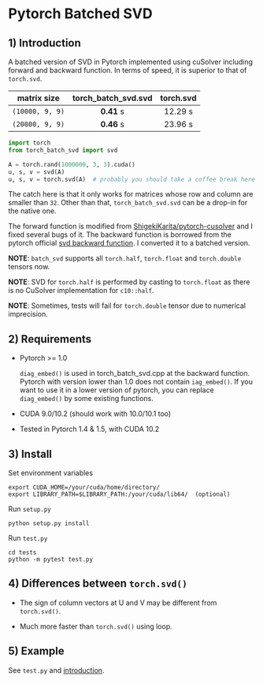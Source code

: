 # Pytorch Batched SVD

## 1) Introduction

A batched version of SVD in Pytorch implemented using cuSolver 
including forward and backward function.
In terms of speed, it is superior to that of `torch.svd`.

| matrix size      | torch_batch_svd.svd  | torch.svd  |
| ---------------  |:--------------------:| :---------:|
| `(10000, 9, 9)`  | **0.41** s           | 12.29 s    |
| `(20000, 9, 9)`  | **0.46** s           | 23.96 s    |


``` python
import torch
from torch_batch_svd import svd

A = torch.rand(1000000, 3, 3).cuda()
u, s, v = svd(A)
u, s, v = torch.svd(A)  # probably you should take a coffee break here
```

The catch here is that it only works for matrices whose row and column are smaller than `32`.
Other than that, `torch_batch_svd.svd` can be a drop-in for the native one.
 
The forward function is modified from [ShigekiKarita/pytorch-cusolver](https://github.com/ShigekiKarita/pytorch-cusolver) and I fixed several bugs of it. The backward function is borrowed from the pytorch official [svd backward function](https://github.com/pytorch/pytorch/blob/b0545aa85f7302be5b9baf8320398981365f003d/tools/autograd/templates/Functions.cpp#L1476). I converted it to a batched version.

**NOTE**: `batch_svd` supports all `torch.half`, `torch.float` and `torch.double` tensors now. 

**NOTE**: SVD for `torch.half` is performed by casting to `torch.float` 
as there is no CuSolver implementation for `c10::half`.   

**NOTE**: Sometimes, tests will fail for `torch.double` tensor due to numerical imprecision.

## 2) Requirements

- Pytorch >= 1.0

  `diag_embed()` is used in torch_batch_svd.cpp at the backward function. Pytorch with version lower than 1.0 does not contain `iag_embed()`. If you want to use it in a lower version of pytorch, you can replace `diag_embed()` by some existing functions.

- CUDA 9.0/10.2 (should work with 10.0/10.1 too)

- Tested in Pytorch 1.4 & 1.5, with CUDA 10.2

## 3) Install

Set environment variables

``` shell
export CUDA_HOME=/your/cuda/home/directory/
export LIBRARY_PATH=$LIBRARY_PATH:/your/cuda/lib64/  (optional)
```

Run `setup.py`

``` shell
python setup.py install
```

Run `test.py`

```shell
cd tests
python -m pytest test.py
```

## 4) Differences between `torch.svd()`

- The sign of column vectors at U and V may be different from `torch.svd()`.

- Much more faster than `torch.svd()` using loop.

## 5) Example

See `test.py` and [introduction](#1-introduction).
